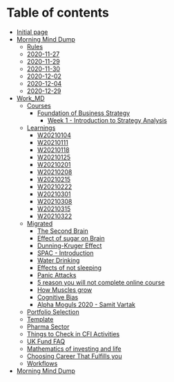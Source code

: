 # Table of contents

* [Initial page](README.md)
* [Morning Mind Dump](morning-mind-dump/README.md)
  * [Rules](morning-mind-dump/rules.md)
  * [2020-11-27](morning-mind-dump/2020-11-27.md)
  * [2020-11-29](morning-mind-dump/2020-11-29.md)
  * [2020-11-30](morning-mind-dump/2020-11-30.md)
  * [2020-12-02](morning-mind-dump/2020-12-02.md)
  * [2020-12-04](morning-mind-dump/2020-12-04.md)
  * [2020-12-29](morning-mind-dump/2020-12-29e.md)
* [Work\_MD](work_md/README.md)
	* [Courses](work_md/Courses/README.md)
		* [Foundation of Business Strategy](work_md/Courses/Foundation-of-Business-Strategy/README.md)
			* [Week 1 - Introduction to Strategy Analysis](work_md/Courses/Foundation-of-Business-Strategy/Week-1/Introduction-to-Strategy-Analysis.md)
	* [Learnings](work_md/Learnings/README.md)
		* [W20210104](work_md/Learnings/W20210104.md)
		* [W20210111](work_md/Learnings/W20210111.md)
		* [W20210118](work_md/Learnings/W20210118.md)
		* [W20210125](work_md/Learnings/W20210125.md)
		* [W20210201](work_md/Learnings/W20210201.md)
		* [W20210208](work_md/Learnings/W20210208.md)
		* [W20210215](work_md/Learnings/W20210215.md)
		* [W20210222](work_md/Learnings/W20210222.md)
		* [W20210301](work_md/Learnings/W20210301.md)
		* [W20210308](work_md/Learnings/W20210308.md)
		* [W20210315](work_md/Learnings/W20210315.md)
		* [W20210322](work_md/Learnings/W20210322.md)
	* [Migrated](work_md/migrated/README.md)
		* [The Second Brain](work_md/migrated/the-second-brain.md)
		* [Effect of sugar on Brain](work_md/migrated/effect-of-sugar-on-brain.md)
		* [Dunning-Kruger Effect](work_md/migrated/dunning-kruger-effect.md)
		* [SPAC - Introduction](work_md/migrated/spac-introduction.md)
		* [Water Drinking](work_md/migrated/water-drinking.md)
		* [Effects of not sleeping](work_md/migrated/effects-of-not-sleeping.md)
		* [Panic Attacks](work_md/migrated/panic-attacks.md)
		* [5 reason you will not complete online course](work_md/migrated/5-reason-you-will-not-complete-online-course.md)
		* [How Muscles grow](work_md/migrated/how-muscles-grow.md)
		* [Cognitive Bias](work_md/migrated/cognitive-bias.md)
		* [Alpha Moguls 2020 - Samit Vartak](work_md/migrated/alpha-moguls-2020-samit-vartak.md)
  * [Portfolio Selection](work_md/thoughts.md)
  * [Template](work_md/template.md)
  * [Pharma Sector](work_md/pharma-sector.md)
  * [Things to Check in CFI Activities](work_md/things-to-check-in-cfi-activities.md)
  * [UK Fund FAQ](work_md/uk-funds.md)
  * [Mathematics of investing and life](work_md/mathematics-investing-world.md)
  * [Choosing Career That Fulfills you](work_md/choosing-career-that-fulfills-you.md)
  * [Workflows](work_md/workflows.md)
* [Morning Mind Dump](Mrng_Mind_Dump/README.md)
<!--stackedit_data:
eyJoaXN0b3J5IjpbMjA1NjgyNDgwNywtNjE5NTUzNDI5LDY4OT
A3NDU4MywyMDc4MzYxMTQzLC01ODY5NzU0ODEsMTI2NDAwMTc4
Ml19
-->